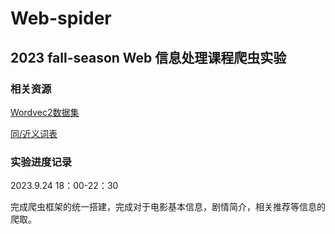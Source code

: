 # Web-spider

## 2023 fall-season Web 信息处理课程爬虫实验

### 相关资源
[Wordvec2数据集](https://github.com/chatopera/Synonyms)

[同/近义词表](https://github.com/guotong1988/chinese_dictionary)

### 实验进度记录
2023.9.24 18：00-22：30

完成爬虫框架的统一搭建，完成对于电影基本信息，剧情简介，相关推荐等信息的爬取。
